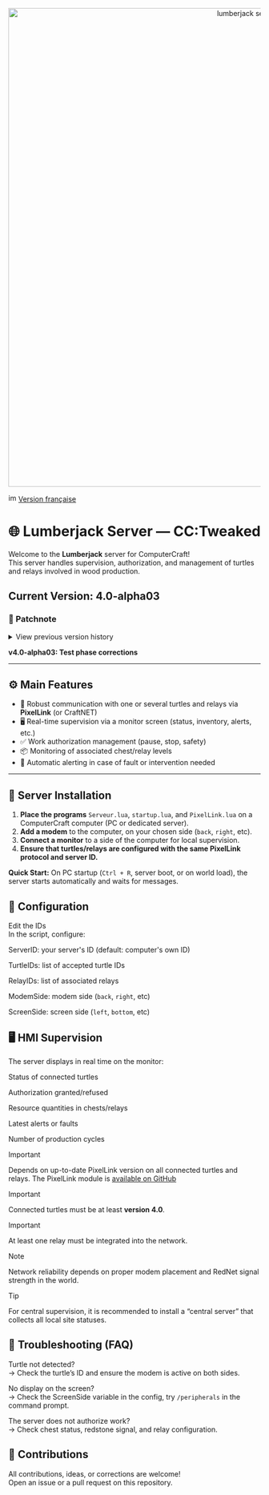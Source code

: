 <p align="center">
<img width="937" height="956" alt="lumberjack server" src="https://github.com/user-attachments/assets/5dc106d3-fa58-4c1d-983b-3d4ff9ed897d" />
</p>

<img width="16" height="16" alt="image" src="https://github.com/user-attachments/assets/ed9d7c93-42b9-4f00-a5ab-595a9fa1a3b3" /> [Version française](README.md)

# 🌐 Lumberjack Server — CC:Tweaked

Welcome to the **Lumberjack** server for ComputerCraft!  
This server handles supervision, authorization, and management of turtles and relays involved in wood production.

## Current Version: 4.0-alpha03

### 📝 Patchnote
<details>
  
<summary>View previous version history</summary>
  
*1.0: Initial version of the lumberjack turtle server.  
Manages work authorization for the turtle: if it loses communication with the server, it stops working.  
Receives basic status frames from the turtle.*

*2.0: Integration of a chest relay PC conditioning the turtle's work authorization.*

*3.0: Addition of an HMI screen for turtle supervision.  
Work authorization is now managed via the chest relay server **AND** a redstone input in front of the HMI.*

*v4.0-alpha02: Integration of PixelLink.  
Program updated accordingly.*

</details>

**v4.0-alpha03: Test phase corrections**

---

## ⚙️ Main Features

- 🔗 Robust communication with one or several turtles and relays via **PixelLink** (or CraftNET)
- 🖥️ Real-time supervision via a monitor screen (status, inventory, alerts, etc.)
- ✅ Work authorization management (pause, stop, safety)
- 📦 Monitoring of associated chest/relay levels
- 🚨 Automatic alerting in case of fault or intervention needed

---

## 🚀 Server Installation

1. **Place the programs** `Serveur.lua`, `startup.lua`, and `PixelLink.lua` on a ComputerCraft computer (PC or dedicated server).
2. **Add a modem** to the computer, on your chosen side (`back`, `right`, etc).
3. **Connect a monitor** to a side of the computer for local supervision.
4. **Ensure that turtles/relays are configured with the same PixelLink protocol and server ID.**

**Quick Start:** On PC startup (`Ctrl + R`, server boot, or on world load), the server starts automatically and waits for messages.

## 📡 Configuration
Edit the IDs  
In the script, configure:

ServerID: your server's ID (default: computer's own ID)

TurtleIDs: list of accepted turtle IDs

RelayIDs: list of associated relays

ModemSide: modem side (`back`, `right`, etc)

ScreenSide: screen side (`left`, `bottom`, etc)

## 🖥️ HMI Supervision
The server displays in real time on the monitor:

Status of connected turtles

Authorization granted/refused

Resource quantities in chests/relays

Latest alerts or faults

Number of production cycles

> [!IMPORTANT]
> Depends on up-to-date PixelLink version on all connected turtles and relays.
> The PixelLink module is [available on GitHub](https://github.com/ValDin08/ComputerCraft_Reseau/tree/main/PixelLink)

> [!IMPORTANT]
> Connected turtles must be at least **version 4.0**.

> [!IMPORTANT]
> At least one relay must be integrated into the network.

> [!NOTE]
> Network reliability depends on proper modem placement and RedNet signal strength in the world.

> [!TIP]
> For central supervision, it is recommended to install a “central server” that collects all local site statuses.

## 🔧 Troubleshooting (FAQ)
Turtle not detected?  
→ Check the turtle’s ID and ensure the modem is active on both sides.

No display on the screen?  
→ Check the ScreenSide variable in the config, try `/peripherals` in the command prompt.

The server does not authorize work?  
→ Check chest status, redstone signal, and relay configuration.

## 🤝 Contributions
All contributions, ideas, or corrections are welcome!  
Open an issue or a pull request on this repository.
